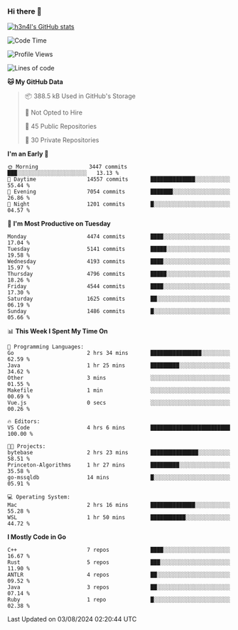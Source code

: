 ### Hi there 👋

[![h3n4l's GitHub stats](https://github-readme-stats.vercel.app/api?username=h3n4l&count_private=true&show_icons=true&theme=radical)](https://github.com/h3n4l/github-readme-stats)

<!--START_SECTION:waka-->
![Code Time](http://img.shields.io/badge/Code%20Time-1%2C887%20hrs%2017%20mins-blue)

![Profile Views](http://img.shields.io/badge/Profile%20Views-0-blue)

![Lines of code](https://img.shields.io/badge/From%20Hello%20World%20I%27ve%20Written-10.4%20million%20lines%20of%20code-blue)

**🐱 My GitHub Data** 

> 📦 388.5 kB Used in GitHub's Storage 
 > 
> 🚫 Not Opted to Hire
 > 
> 📜 45 Public Repositories 
 > 
> 🔑 30 Private Repositories 
 > 
**I'm an Early 🐤** 

```text
🌞 Morning                3447 commits        ███░░░░░░░░░░░░░░░░░░░░░░   13.13 % 
🌆 Daytime                14557 commits       ██████████████░░░░░░░░░░░   55.44 % 
🌃 Evening                7054 commits        ███████░░░░░░░░░░░░░░░░░░   26.86 % 
🌙 Night                  1201 commits        █░░░░░░░░░░░░░░░░░░░░░░░░   04.57 % 
```
📅 **I'm Most Productive on Tuesday** 

```text
Monday                   4474 commits        ████░░░░░░░░░░░░░░░░░░░░░   17.04 % 
Tuesday                  5141 commits        █████░░░░░░░░░░░░░░░░░░░░   19.58 % 
Wednesday                4193 commits        ████░░░░░░░░░░░░░░░░░░░░░   15.97 % 
Thursday                 4796 commits        █████░░░░░░░░░░░░░░░░░░░░   18.26 % 
Friday                   4544 commits        ████░░░░░░░░░░░░░░░░░░░░░   17.30 % 
Saturday                 1625 commits        ██░░░░░░░░░░░░░░░░░░░░░░░   06.19 % 
Sunday                   1486 commits        █░░░░░░░░░░░░░░░░░░░░░░░░   05.66 % 
```


📊 **This Week I Spent My Time On** 

```text
💬 Programming Languages: 
Go                       2 hrs 34 mins       ████████████████░░░░░░░░░   62.59 % 
Java                     1 hr 25 mins        █████████░░░░░░░░░░░░░░░░   34.62 % 
Other                    3 mins              ░░░░░░░░░░░░░░░░░░░░░░░░░   01.55 % 
Makefile                 1 min               ░░░░░░░░░░░░░░░░░░░░░░░░░   00.69 % 
Vue.js                   0 secs              ░░░░░░░░░░░░░░░░░░░░░░░░░   00.26 % 

🔥 Editors: 
VS Code                  4 hrs 6 mins        █████████████████████████   100.00 % 

🐱‍💻 Projects: 
bytebase                 2 hrs 23 mins       ███████████████░░░░░░░░░░   58.51 % 
Princeton-Algorithms     1 hr 27 mins        █████████░░░░░░░░░░░░░░░░   35.58 % 
go-mssqldb               14 mins             █░░░░░░░░░░░░░░░░░░░░░░░░   05.91 % 

💻 Operating System: 
Mac                      2 hrs 16 mins       ██████████████░░░░░░░░░░░   55.28 % 
WSL                      1 hr 50 mins        ███████████░░░░░░░░░░░░░░   44.72 % 
```

**I Mostly Code in Go** 

```text
C++                      7 repos             ████░░░░░░░░░░░░░░░░░░░░░   16.67 % 
Rust                     5 repos             ███░░░░░░░░░░░░░░░░░░░░░░   11.90 % 
ANTLR                    4 repos             ██░░░░░░░░░░░░░░░░░░░░░░░   09.52 % 
Java                     3 repos             ██░░░░░░░░░░░░░░░░░░░░░░░   07.14 % 
Ruby                     1 repo              █░░░░░░░░░░░░░░░░░░░░░░░░   02.38 % 
```




 Last Updated on 03/08/2024 02:20:44 UTC
<!--END_SECTION:waka-->

